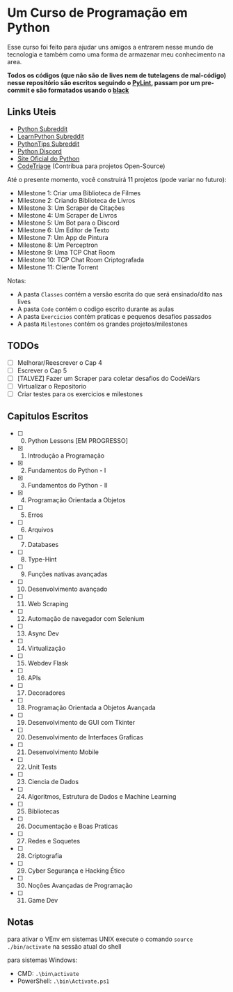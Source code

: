 # Um Curso de Programação em Python

Esse curso foi feito para ajudar uns amigos a entrarem nesse mundo de tecnologia e também como uma forma de armazenar meu conhecimento na area.

**Todos os códigos (que não são de lives nem de tutelagens de mal-código) nesse repositório são escritos seguindo o [PyLint](https://github.com/PyCQA/pylint), passam por um pre-commit e são formatados usando o [black](https://github.com/psf/black)**

## Links Uteis

- [Python Subreddit](https://www.reddit.com/r/Python/)
- [LearnPython Subreddit](https://www.reddit.com/r/learnpython)
- [PythonTips Subreddit](https://www.reddit.com/r/pythontips)
- [Python Discord](https://www.pythondiscord.com)
- [Site Oficial do Python](https://www.python.org)
- [CodeTriage](https://www.codetriage.com) (Contribua para projetos Open-Source)


Até o presente momento, você construirá 11 projetos (pode variar no futuro):

- Milestone 1: Criar uma Biblioteca de Filmes
- Milestone 2: Criando Biblioteca de Livros
- Milestone 3: Um Scraper de Citações
- Milestone 4: Um Scraper de Livros
- Milestone 5: Um Bot para o Discord
- Milestone 6: Um Editor de Texto
- Milestone 7: Um App de Pintura
- Milestone 8: Um Perceptron
- Milestone 9: Uma TCP Chat Room
- Milestone 10: TCP Chat Room Criptografada
- Milestone 11: Cliente Torrent

Notas:
- A pasta `Classes` contém a versão escrita do que será ensinado/dito nas lives
- A pasta `Code` contém o codigo escrito durante as aulas
- A pasta `Exercicios` contém praticas e pequenos desafios passados
- A pasta `Milestones` contém os grandes projetos/milestones

## TODOs

- [ ] Melhorar/Reescrever o Cap 4
- [ ] Escrever o Cap 5
- [ ] \[TALVEZ\] Fazer um Scraper para coletar desafios do CodeWars
- [ ] Virtualizar o Repositorio
- [ ] Criar testes para os exercicios e milestones

## Capitulos Escritos

- [ ] 00. Python Lessons \[EM PROGRESSO\]
- [x] 01. Introdução a Programação
- [x] 02. Fundamentos do Python - I
- [x] 03. Fundamentos do Python - II
- [x] 04. Programação Orientada a Objetos
- [ ] 05. Erros
- [ ] 06. Arquivos
- [ ] 07. Databases
- [ ] 08. Type-Hint
- [ ] 09. Funções nativas avançadas
- [ ] 10. Desenvolvimento avançado
- [ ] 11. Web Scraping
- [ ] 12. Automação de navegador com Selenium
- [ ] 13. Async Dev
- [ ] 14. Virtualização
- [ ] 15. Webdev Flask
- [ ] 16. APIs
- [ ] 17. Decoradores
- [ ] 18. Programação Orientada a Objetos Avançada
- [ ] 19. Desenvolvimento de GUI com Tkinter
- [ ] 20. Desenvolvimento de Interfaces Graficas
- [ ] 21. Desenvolvimento Mobile
- [ ] 22. Unit Tests
- [ ] 23. Ciencia de Dados
- [ ] 24. Algoritmos, Estrutura de Dados e Machine Learning
- [ ] 25. Bibliotecas
- [ ] 26. Documentação e Boas Praticas
- [ ] 27. Redes e Soquetes
- [ ] 28. Criptografia
- [ ] 29. Cyber Segurança e Hacking Ético
- [ ] 30. Noções Avançadas de Programação
- [ ] 31. Game Dev

## Notas

para ativar o VEnv em sistemas UNIX execute o comando `source ./bin/activate` na sessão atual do shell

para sistemas Windows:
- CMD: `.\bin\activate`
- PowerShell: `.\bin\Activate.ps1`
